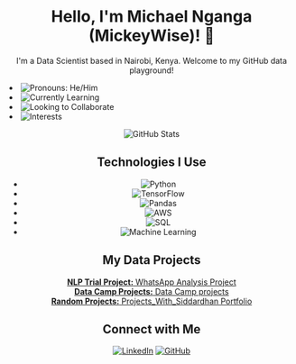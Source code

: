 <!-- Header Section -->
<h1 align="center">Hello, I'm Michael Nganga (MickeyWise)! 👋</h1>

<!-- Introduction -->
<p align="center">I'm a Data Scientist based in Nairobi, Kenya. Welcome to my GitHub data playground!</p>

<!-- Badges -->
<p align="center">
  <li><img src="https://img.shields.io/badge/Pronouns-He%2FHim-blueviolet" alt="Pronouns: He/Him"></li>
  <li><img src="https://img.shields.io/badge/Learning-Advanced%20Machine%20Learning-brightgreen" alt="Currently Learning"></li>
  <li><img src="https://img.shields.io/badge/Collaboration-Open%20to%20Data%20Projects-important" alt="Looking to Collaborate"></li>
  <li><img src="https://img.shields.io/badge/Interests-Data%20Analysis%2C%20Machine%20Learning%2C%20Cloud%20Computing%2C%20Cybersecurity-informational" alt="Interests"></li>
</p>

<!-- GitHub Stats -->
<p align="center">
  <img src="https://github-readme-stats.vercel.app/api?username=mickeywise&show_icons=true&theme=radical" alt="GitHub Stats">
</p>

<!-- Technologies -->
<h2 align="center">Technologies I Use</h2>
<ul align="center">
  <li><img src="https://img.shields.io/badge/Python-★★★-blue" alt="Python"></li>
  <li><img src="https://img.shields.io/badge/TensorFlow-★★★-orange" alt="TensorFlow"></li>
  <li><img src="https://img.shields.io/badge/Pandas-★★★-yellow" alt="Pandas"></li>
  <li><img src="https://img.shields.io/badge/AWS-★★☆-blue" alt="AWS"></li>
  <li><img src="https://img.shields.io/badge/SQL-★★☆-blue" alt="SQL"></li>
  <li><img src="https://img.shields.io/badge/Machine%20Learning-★★★-green" alt="Machine Learning"></li>
</ul>

<!-- Projects -->
<h2 align="center">My Data Projects</h2>
<p align="center">
  <a href="https://github.com/mickeywise/WhatsApp_Project"><strong>NLP Trial Project:</strong> WhatsApp Analysis Project</a><br>
  <a href="https://github.com/mickeywise/Python_dcamp/tree/master/datacamp"><strong>Data Camp Projects:</strong> Data Camp projects</a><br>
  <a href="https://github.com/mickeywise/Projects_With_Siddardhan"><strong>Random Projects:</strong> Projects_With_Siddardhan Portfolio</a><br>
</p>

<!-- Connect with Me -->
<h2 align="center">Connect with Me</h2>
<p align="center">
  <a href="https://www.linkedin.com/in/michael-nganga/"><img src="https://img.shields.io/badge/LinkedIn-Connect-blue" alt="LinkedIn"></a>
  <a href="https://github.com/mickeywise"><img src="https://img.shields.io/badge/GitHub-Follow-blue" alt="GitHub"></a>
  <a href="https://twitter.com/MachiraKrieger"><img src="https://img.shields.io/badge/T
